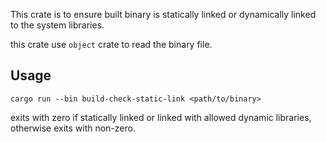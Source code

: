 This crate is to ensure built binary is statically linked or dynamically linked to the system libraries.

this crate use `object` crate to read the binary file.

## Usage

```
cargo run --bin build-check-static-link <path/to/binary>
```

exits with zero if statically linked or linked with allowed dynamic libraries, otherwise exits with non-zero.
